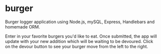 # burger

Burger logger application using Node.js, mySQL, Express, Handlebars and homemade ORM. 

Enter in your favorite burgers you'd like to eat. Once submitted, the app will update with your new addition which will be waiting to be devoured. Click on the devour button to see your burger move from the left to the right. 

